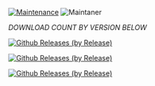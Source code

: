 [![Maintenance](https://img.shields.io/badge/Maintained%3F-yes-green.svg)](https://GitHub.com/Naereen/StrapDown.js/graphs/commit-activity)   ![Maintaner](https://img.shields.io/badge/maintainer-HaSSaN-blue)

*DOWNLOAD COUNT BY VERSION BELOW*

[![Github Releases (by Release)](https://img.shields.io/github/downloads/HyconOS-Releases/miatoll/v2.5/total.svg)](https://GitHub.com/Hycon-Releases/miatoll/releases)

[![Github Releases (by Release)](https://img.shields.io/github/downloads/HyconOS-Releases/miatoll/v2.0/total.svg)](https://GitHub.com/Hycon-Releases/miatoll/releases)


[![Github Releases (by Release)](https://img.shields.io/github/downloads/HyconOS-Releases/miatoll/v1.5/total.svg)](https://GitHub.com/Hycon-Releases/miatoll/releases)
